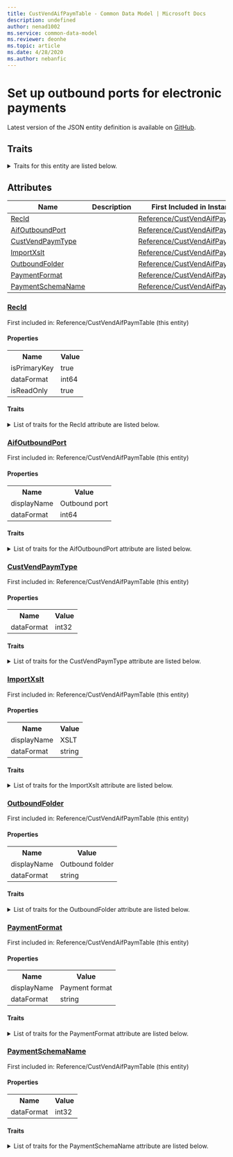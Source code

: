 ```yaml
---
title: CustVendAifPaymTable - Common Data Model | Microsoft Docs
description: undefined
author: nenad1002
ms.service: common-data-model
ms.reviewer: deonhe
ms.topic: article
ms.date: 4/28/2020
ms.author: nebanfic
---
```


# Set up outbound ports for electronic payments

  
 Latest version of the JSON entity definition is available on <a href="https://github.com/Microsoft/CDM/tree/master/schemaDocuments/core/operationsCommon/Tables/Finance/AccountsReceivable/Reference/CustVendAifPaymTable.cdm.json" target="_blank">GitHub</a>.  

## Traits

<details>
<summary>Traits for this entity are listed below.  
</summary>

**is.identifiedBy**  
  names a specifc identity attribute to use with an entity  <table><tr><th>Parameter</th><th>Value</th><th>Data type</th><th>Explanation</th></tr><tr><td>attribute</td><td>[CustVendAifPaymTable/(resolvedAttributes)/RecId](#RecId)</td><td>attribute</td><td></td></tr></table>

**is.CDM.entityVersion**  
  <table><tr><th>Parameter</th><th>Value</th><th>Data type</th><th>Explanation</th></tr><tr><td>versionNumber</td><td>"1.0.0"</td><td>string</td><td>semantic version number of the entity</td></tr></table>

**is.application.releaseVersion**  
  <table><tr><th>Parameter</th><th>Value</th><th>Data type</th><th>Explanation</th></tr><tr><td>releaseVersion</td><td>"10.0.13.0"</td><td>string</td><td>semantic version number of the application introducing this entity</td></tr></table>

**is.localized.displayedAs**  
  Holds the list of language specific display text for an object.  <table><tr><th>Parameter</th><th>Value</th><th>Data type</th><th>Explanation</th></tr><tr><td>localizedDisplayText</td><td><table><tr><th>languageTag</th><th>displayText</th></tr><tr><td>en</td><td>Set up outbound ports for electronic payments</td></tr></table></td><td>entity</td><td>a reference to the constant entity holding the list of localized text</td></tr></table>

</details>

## Attributes

|Name|Description|First Included in Instance|
|---|---|---|
|[RecId](#RecId)||<a href="CustVendAifPaymTable.md" target="_blank">Reference/CustVendAifPaymTable</a>|
|[AifOutboundPort](#AifOutboundPort)||<a href="CustVendAifPaymTable.md" target="_blank">Reference/CustVendAifPaymTable</a>|
|[CustVendPaymType](#CustVendPaymType)||<a href="CustVendAifPaymTable.md" target="_blank">Reference/CustVendAifPaymTable</a>|
|[ImportXslt](#ImportXslt)||<a href="CustVendAifPaymTable.md" target="_blank">Reference/CustVendAifPaymTable</a>|
|[OutboundFolder](#OutboundFolder)||<a href="CustVendAifPaymTable.md" target="_blank">Reference/CustVendAifPaymTable</a>|
|[PaymentFormat](#PaymentFormat)||<a href="CustVendAifPaymTable.md" target="_blank">Reference/CustVendAifPaymTable</a>|
|[PaymentSchemaName](#PaymentSchemaName)||<a href="CustVendAifPaymTable.md" target="_blank">Reference/CustVendAifPaymTable</a>|

### <a href=#RecId name="RecId">RecId</a>

First included in: Reference/CustVendAifPaymTable (this entity)  

#### Properties

<table><tr><th>Name</th><th>Value</th></tr><tr><td>isPrimaryKey</td><td>true</td></tr><tr><td>dataFormat</td><td>int64</td></tr><tr><td>isReadOnly</td><td>true</td></tr></table>

#### Traits

<details>
<summary>List of traits for the RecId attribute are listed below.</summary>

**is.dataFormat.integer**  
**is.dataFormat.big**  
**is.identifiedBy**  
names a specifc identity attribute to use with an entity  <table><tr><th>Parameter</th><th>Value</th><th>Data type</th><th>Explanation</th></tr><tr><td>attribute</td><td>[CustVendAifPaymTable/(resolvedAttributes)/RecId](#RecId)</td><td>attribute</td><td></td></tr></table>

**is.readOnly**  
**is.dataFormat.integer**  
**is.dataFormat.big**  
</details>

### <a href=#AifOutboundPort name="AifOutboundPort">AifOutboundPort</a>

First included in: Reference/CustVendAifPaymTable (this entity)  

#### Properties

<table><tr><th>Name</th><th>Value</th></tr><tr><td>displayName</td><td>Outbound port</td></tr><tr><td>dataFormat</td><td>int64</td></tr></table>

#### Traits

<details>
<summary>List of traits for the AifOutboundPort attribute are listed below.</summary>

**is.dataFormat.integer**  
**is.dataFormat.big**  
**is.localized.displayedAs**  
Holds the list of language specific display text for an object.  <table><tr><th>Parameter</th><th>Value</th><th>Data type</th><th>Explanation</th></tr><tr><td>localizedDisplayText</td><td><table><tr><th>languageTag</th><th>displayText</th></tr><tr><td>en</td><td>Outbound port</td></tr></table></td><td>entity</td><td>a reference to the constant entity holding the list of localized text</td></tr></table>

**is.dataFormat.integer**  
**is.dataFormat.big**  
</details>

### <a href=#CustVendPaymType name="CustVendPaymType">CustVendPaymType</a>

First included in: Reference/CustVendAifPaymTable (this entity)  

#### Properties

<table><tr><th>Name</th><th>Value</th></tr><tr><td>dataFormat</td><td>int32</td></tr></table>

#### Traits

<details>
<summary>List of traits for the CustVendPaymType attribute are listed below.</summary>

**is.dataFormat.integer**  
**is.dataFormat.integer**  
</details>

### <a href=#ImportXslt name="ImportXslt">ImportXslt</a>

First included in: Reference/CustVendAifPaymTable (this entity)  

#### Properties

<table><tr><th>Name</th><th>Value</th></tr><tr><td>displayName</td><td>XSLT</td></tr><tr><td>dataFormat</td><td>string</td></tr></table>

#### Traits

<details>
<summary>List of traits for the ImportXslt attribute are listed below.</summary>

**is.dataFormat.character**  
**is.dataFormat.big**  
**is.dataFormat.array**  
**is.localized.displayedAs**  
Holds the list of language specific display text for an object.  <table><tr><th>Parameter</th><th>Value</th><th>Data type</th><th>Explanation</th></tr><tr><td>localizedDisplayText</td><td><table><tr><th>languageTag</th><th>displayText</th></tr><tr><td>en</td><td>XSLT</td></tr></table></td><td>entity</td><td>a reference to the constant entity holding the list of localized text</td></tr></table>

**is.dataFormat.character**  
**is.dataFormat.array**  
</details>

### <a href=#OutboundFolder name="OutboundFolder">OutboundFolder</a>

First included in: Reference/CustVendAifPaymTable (this entity)  

#### Properties

<table><tr><th>Name</th><th>Value</th></tr><tr><td>displayName</td><td>Outbound folder</td></tr><tr><td>dataFormat</td><td>string</td></tr></table>

#### Traits

<details>
<summary>List of traits for the OutboundFolder attribute are listed below.</summary>

**is.dataFormat.character**  
**is.dataFormat.big**  
**is.dataFormat.array**  
**is.localized.displayedAs**  
Holds the list of language specific display text for an object.  <table><tr><th>Parameter</th><th>Value</th><th>Data type</th><th>Explanation</th></tr><tr><td>localizedDisplayText</td><td><table><tr><th>languageTag</th><th>displayText</th></tr><tr><td>en</td><td>Outbound folder</td></tr></table></td><td>entity</td><td>a reference to the constant entity holding the list of localized text</td></tr></table>

**is.dataFormat.character**  
**is.dataFormat.array**  
</details>

### <a href=#PaymentFormat name="PaymentFormat">PaymentFormat</a>

First included in: Reference/CustVendAifPaymTable (this entity)  

#### Properties

<table><tr><th>Name</th><th>Value</th></tr><tr><td>displayName</td><td>Payment format</td></tr><tr><td>dataFormat</td><td>string</td></tr></table>

#### Traits

<details>
<summary>List of traits for the PaymentFormat attribute are listed below.</summary>

**is.dataFormat.character**  
**is.dataFormat.big**  
**is.dataFormat.array**  
**is.localized.displayedAs**  
Holds the list of language specific display text for an object.  <table><tr><th>Parameter</th><th>Value</th><th>Data type</th><th>Explanation</th></tr><tr><td>localizedDisplayText</td><td><table><tr><th>languageTag</th><th>displayText</th></tr><tr><td>en</td><td>Payment format</td></tr></table></td><td>entity</td><td>a reference to the constant entity holding the list of localized text</td></tr></table>

**is.dataFormat.character**  
**is.dataFormat.array**  
</details>

### <a href=#PaymentSchemaName name="PaymentSchemaName">PaymentSchemaName</a>

First included in: Reference/CustVendAifPaymTable (this entity)  

#### Properties

<table><tr><th>Name</th><th>Value</th></tr><tr><td>dataFormat</td><td>int32</td></tr></table>

#### Traits

<details>
<summary>List of traits for the PaymentSchemaName attribute are listed below.</summary>

**is.dataFormat.integer**  
**is.dataFormat.integer**  
</details>
